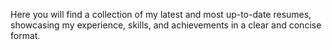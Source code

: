 Here you will find a collection of my latest and most up-to-date resumes, showcasing my experience, skills, and achievements in a clear and concise format.